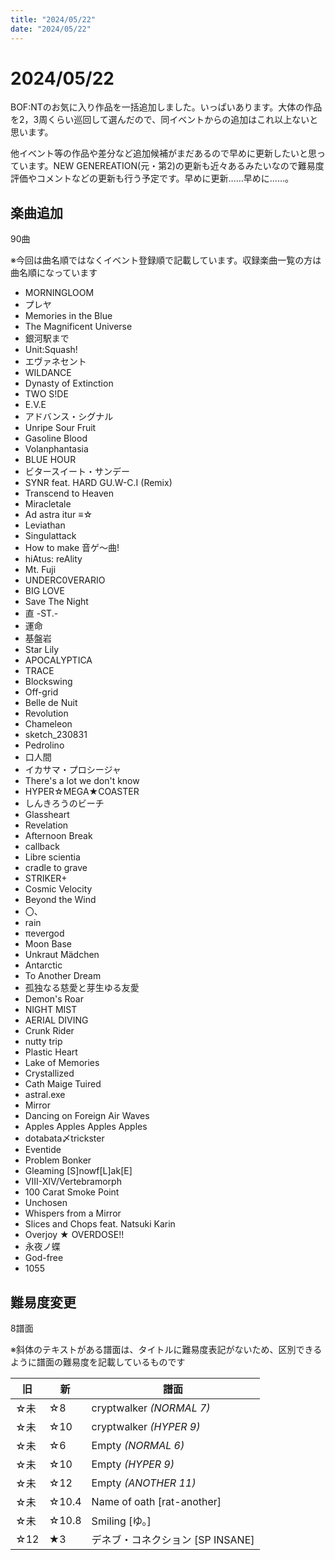 ```yaml
---
title: "2024/05/22"
date: "2024/05/22"
---
```


# 2024/05/22

BOF:NTのお気に入り作品を一括追加しました。いっぱいあります。大体の作品を2，3周くらい巡回して選んだので、同イベントからの追加はこれ以上ないと思います。

他イベント等の作品や差分など追加候補がまだあるので早めに更新したいと思っています。NEW GENEREATION(元・第2)の更新も近々あるみたいなので難易度評価やコメントなどの更新も行う予定です。早めに更新……早めに……。

## 楽曲追加

90曲

※今回は曲名順ではなくイベント登録順で記載しています。収録楽曲一覧の方は曲名順になっています

- MORNINGLOOM
- プレヤ
- Memories in the Blue
- The Magnificent Universe
- 銀河駅まで
- Unit:Squash!
- エヴァネセント
- WILDANCE
- Dynasty of Extinction
- TWO S!DE
- E.V.E
- アドバンス・シグナル
- Unripe Sour Fruit
- Gasoline Blood
- Volanphantasia
- BLUE HOUR
- ビタースイート・サンデー
- SYNR feat. HARD GU.W-C.I (Remix)
- Transcend to Heaven
- Miracletale
- Ad astra itur ≡☆
- Leviathan
- Singulattack
- How to make 音ゲ～曲!
- hiAtus: reAlity
- Mt. Fuji
- UNDERC0VERARIO
- BIG LOVE
- Save The Night
- 直 -ST.-
- 運命
- 基盤岩
- Star Lily
- APOCALYPTICA
- TRACE
- Blockswing
- Off-grid
- Belle de Nuit
- Revolution
- Chameleon
- sketch_230831
- Pedrolino
- 口人間
- イカサマ・プロシージャ
- There's a lot we don't know
- HYPER☆MEGA★COASTER
- しんきろうのビーチ
- Glassheart
- Revelation
- Afternoon Break
- callback
- Libre scientia
- cradle to grave
- STRIKER+
- Cosmic Velocity
- Beyond the Wind
- 〇、
- rain
- πevergod
- Moon Base
- Unkraut Mädchen
- Antarctic
- To Another Dream
- 孤独なる慈愛と芽生ゆる友愛
- Demon's Roar
- NIGHT MIST
- AERIAL DIVING
- Crunk Rider
- nutty trip
- Plastic Heart
- Lake of Memories
- Crystallized
- Cath Maige Tuired
- astral.exe
- Mirror
- Dancing on Foreign Air Waves
- Apples Apples Apples Apples
- dotabata〆trickster
- Eventide
- Problem Bonker
- Gleaming [S]nowf[L]ak[E]
- VIII-XIV/Vertebramorph
- 100 Carat Smoke Point
- Unchosen
- Whispers from a Mirror
- Slices and Chops feat. Natsuki Karin
- Overjoy ★ OVERDOSE!!
- 永夜ノ蝶
- God-free
- 1055

## 難易度変更

8譜面

※斜体のテキストがある譜面は、タイトルに難易度表記がないため、区別できるように譜面の難易度を記載しているものです

| 旧 | 新 | 譜面 |
| --- | --- | --- |
|☆未|☆8|cryptwalker _(NORMAL 7)_|
|☆未|☆10|cryptwalker _(HYPER 9)_|
|☆未|☆6|Empty _(NORMAL 6)_|
|☆未|☆10|Empty _(HYPER 9)_|
|☆未|☆12|Empty _(ANOTHER 11)_|
|☆未|☆10.4|Name of oath [rat-another]|
|☆未|☆10.8|Smiling [ゆ。]|
|☆12|★3|デネブ・コネクション [SP INSANE]|
